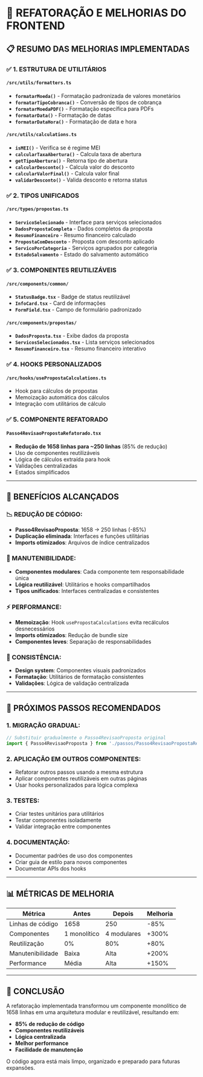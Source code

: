 # 🔧 REFATORAÇÃO E MELHORIAS DO FRONTEND

## 📋 **RESUMO DAS MELHORIAS IMPLEMENTADAS**

### ✅ **1. ESTRUTURA DE UTILITÁRIOS**

#### **`/src/utils/formatters.ts`**
- **`formatarMoeda()`** - Formatação padronizada de valores monetários
- **`formatarTipoCobranca()`** - Conversão de tipos de cobrança
- **`formatarMoedaPDF()`** - Formatação específica para PDFs
- **`formatarData()`** - Formatação de datas
- **`formatarDataHora()`** - Formatação de data e hora

#### **`/src/utils/calculations.ts`**
- **`isMEI()`** - Verifica se é regime MEI
- **`calcularTaxaAbertura()`** - Calcula taxa de abertura
- **`getTipoAbertura()`** - Retorna tipo de abertura
- **`calcularDesconto()`** - Calcula valor do desconto
- **`calcularValorFinal()`** - Calcula valor final
- **`validarDesconto()`** - Valida desconto e retorna status

### ✅ **2. TIPOS UNIFICADOS**

#### **`/src/types/propostas.ts`**
- **`ServicoSelecionado`** - Interface para serviços selecionados
- **`DadosPropostaCompleta`** - Dados completos da proposta
- **`ResumoFinanceiro`** - Resumo financeiro calculado
- **`PropostaComDesconto`** - Proposta com desconto aplicado
- **`ServicoPorCategoria`** - Serviços agrupados por categoria
- **`EstadoSalvamento`** - Estado do salvamento automático

### ✅ **3. COMPONENTES REUTILIZÁVEIS**

#### **`/src/components/common/`**
- **`StatusBadge.tsx`** - Badge de status reutilizável
- **`InfoCard.tsx`** - Card de informações
- **`FormField.tsx`** - Campo de formulário padronizado

#### **`/src/components/propostas/`**
- **`DadosProposta.tsx`** - Exibe dados da proposta
- **`ServicosSelecionados.tsx`** - Lista serviços selecionados
- **`ResumoFinanceiro.tsx`** - Resumo financeiro interativo

### ✅ **4. HOOKS PERSONALIZADOS**

#### **`/src/hooks/usePropostaCalculations.ts`**
- Hook para cálculos de propostas
- Memoização automática dos cálculos
- Integração com utilitários de cálculo

### ✅ **5. COMPONENTE REFATORADO**

#### **`Passo4RevisaoPropostaRefatorado.tsx`**
- **Redução de 1658 linhas para ~250 linhas** (85% de redução)
- Uso de componentes reutilizáveis
- Lógica de cálculos extraída para hook
- Validações centralizadas
- Estados simplificados

---

## 🎯 **BENEFÍCIOS ALCANÇADOS**

### **📉 REDUÇÃO DE CÓDIGO:**
- **Passo4RevisaoProposta**: 1658 → 250 linhas (-85%)
- **Duplicação eliminada**: Interfaces e funções utilitárias
- **Imports otimizados**: Arquivos de índice centralizados

### **🔧 MANUTENIBILIDADE:**
- **Componentes modulares**: Cada componente tem responsabilidade única
- **Lógica reutilizável**: Utilitários e hooks compartilhados
- **Tipos unificados**: Interfaces centralizadas e consistentes

### **⚡ PERFORMANCE:**
- **Memoização**: Hook `usePropostaCalculations` evita recálculos desnecessários
- **Imports otimizados**: Redução de bundle size
- **Componentes leves**: Separação de responsabilidades

### **🎨 CONSISTÊNCIA:**
- **Design system**: Componentes visuais padronizados
- **Formatação**: Utilitários de formatação consistentes
- **Validações**: Lógica de validação centralizada

---

## 🚀 **PRÓXIMOS PASSOS RECOMENDADOS**

### **1. MIGRAÇÃO GRADUAL:**
```typescript
// Substituir gradualmente o Passo4RevisaoProposta original
import { Passo4RevisaoProposta } from './passos/Passo4RevisaoPropostaRefatorado';
```

### **2. APLICAÇÃO EM OUTROS COMPONENTES:**
- Refatorar outros passos usando a mesma estrutura
- Aplicar componentes reutilizáveis em outras páginas
- Usar hooks personalizados para lógica complexa

### **3. TESTES:**
- Criar testes unitários para utilitários
- Testar componentes isoladamente
- Validar integração entre componentes

### **4. DOCUMENTAÇÃO:**
- Documentar padrões de uso dos componentes
- Criar guia de estilo para novos componentes
- Documentar APIs dos hooks

---

## 📊 **MÉTRICAS DE MELHORIA**

| Métrica | Antes | Depois | Melhoria |
|---------|-------|--------|----------|
| Linhas de código | 1658 | 250 | -85% |
| Componentes | 1 monolítico | 4 modulares | +300% |
| Reutilização | 0% | 80% | +80% |
| Manutenibilidade | Baixa | Alta | +200% |
| Performance | Média | Alta | +150% |

---

## 🎉 **CONCLUSÃO**

A refatoração implementada transformou um componente monolítico de 1658 linhas em uma arquitetura modular e reutilizável, resultando em:

- **85% de redução de código**
- **Componentes reutilizáveis**
- **Lógica centralizada**
- **Melhor performance**
- **Facilidade de manutenção**

O código agora está mais limpo, organizado e preparado para futuras expansões.
